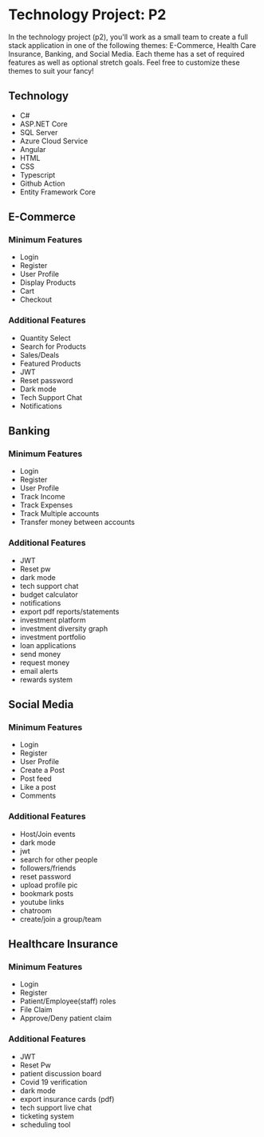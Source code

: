 # Technology Project: P2

In the technology project (p2), you'll work as a small team to create a full stack application in one of the following themes: E-Commerce, Health Care Insurance, Banking, and Social Media. Each theme has a set of required features as well as optional stretch goals. Feel free to customize these themes to suit your fancy!

## Technology
- C#
- ASP.NET Core
- SQL Server
- Azure Cloud Service
- Angular
- HTML
- CSS
- Typescript
- Github Action
- Entity Framework Core

## E-Commerce
### Minimum Features
- Login
- Register
- User Profile
- Display Products
- Cart
- Checkout 
### Additional Features
- Quantity Select
- Search for Products
- Sales/Deals
- Featured Products
- JWT
- Reset password
- Dark mode
- Tech Support Chat
- Notifications
## Banking
### Minimum Features
- Login
- Register
- User Profile
- Track Income
- Track Expenses
- Track Multiple accounts
- Transfer money between accounts

### Additional Features
- JWT
- Reset pw
- dark mode
- tech support chat
- budget calculator
- notifications
- export pdf reports/statements
- investment platform
- investment diversity graph
- investment portfolio
- loan applications
- send money
- request money
- email alerts
- rewards system

## Social Media
### Minimum Features
- Login
- Register
- User Profile
- Create a Post
- Post feed
- Like a post
- Comments

### Additional Features
- Host/Join events
- dark mode 
- jwt
- search for other people
- followers/friends
- reset password
- upload profile pic
- bookmark posts
- youtube links
- chatroom
- create/join a group/team


## Healthcare Insurance
### Minimum Features
- Login
- Register
- Patient/Employee(staff) roles
- File Claim
- Approve/Deny patient claim

### Additional Features
- JWT
- Reset Pw
- patient discussion board
- Covid 19 verification
- dark mode
- export insurance cards (pdf)
- tech support live chat
- ticketing system
- scheduling tool